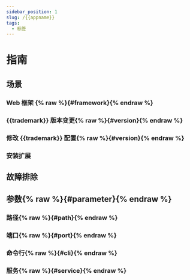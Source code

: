 ```yaml
---
sidebar_position: 1
slug: /{{appname}}
tags:
  - 标签
---
```


# 指南

## 场景

### Web 框架 {% raw %}{#framework}{% endraw %}

### {{trademark}} 版本变更{% raw %}{#version}{% endraw %}

### 修改 {{trademark}} 配置{% raw %}{#version}{% endraw %}

### 安装扩展

## 故障排除

## 参数{% raw %}{#parameter}{% endraw %}

### 路径{% raw %}{#path}{% endraw %}

### 端口{% raw %}{#port}{% endraw %}

### 命令行{% raw %}{#cli}{% endraw %}

### 服务{% raw %}{#service}{% endraw %}

